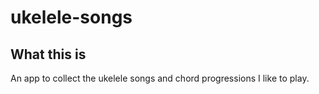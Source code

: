 # ukelele-songs

## What this is

An app to collect the ukelele songs and chord progressions I like to play.
